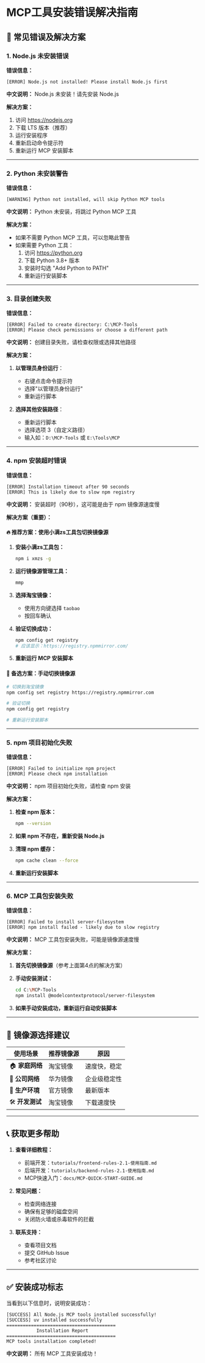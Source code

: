 # MCP工具安装错误解决指南

## 🚨 常见错误及解决方案

### 1. Node.js 未安装错误

**错误信息：**
```
[ERROR] Node.js not installed! Please install Node.js first
```

**中文说明：** Node.js 未安装！请先安装 Node.js

**解决方案：**
1. 访问 https://nodejs.org
2. 下载 LTS 版本（推荐）
3. 运行安装程序
4. 重新启动命令提示符
5. 重新运行 MCP 安装脚本

---

### 2. Python 未安装警告

**错误信息：**
```
[WARNING] Python not installed, will skip Python MCP tools
```

**中文说明：** Python 未安装，将跳过 Python MCP 工具

**解决方案：**
- 如果不需要 Python MCP 工具，可以忽略此警告
- 如果需要 Python 工具：
  1. 访问 https://python.org
  2. 下载 Python 3.8+ 版本
  3. 安装时勾选 "Add Python to PATH"
  4. 重新运行安装脚本

---

### 3. 目录创建失败

**错误信息：**
```
[ERROR] Failed to create directory: C:\MCP-Tools
[ERROR] Please check permissions or choose a different path
```

**中文说明：** 创建目录失败，请检查权限或选择其他路径

**解决方案：**
1. **以管理员身份运行**：
   - 右键点击命令提示符
   - 选择"以管理员身份运行"
   - 重新运行脚本

2. **选择其他安装路径**：
   - 重新运行脚本
   - 选择选项 3（自定义路径）
   - 输入如：`D:\MCP-Tools` 或 `E:\Tools\MCP`

---

### 4. npm 安装超时错误

**错误信息：**
```
[ERROR] Installation timeout after 90 seconds
[ERROR] This is likely due to slow npm registry
```

**中文说明：** 安装超时（90秒），这可能是由于 npm 镜像源速度慢

**解决方案（重要）：**

#### 🔥 推荐方案：使用小满zs工具包切换镜像源

1. **安装小满zs工具包：**
   ```bash
   npm i xmzs -g
   ```

2. **运行镜像源管理工具：**
   ```bash
   mmp
   ```

3. **选择淘宝镜像：**
   - 使用方向键选择 `taobao`
   - 按回车确认

4. **验证切换成功：**
   ```bash
   npm config get registry
   # 应该显示：https://registry.npmmirror.com/
   ```

5. **重新运行 MCP 安装脚本**

#### 🔧 备选方案：手动切换镜像源

```bash
# 切换到淘宝镜像
npm config set registry https://registry.npmmirror.com

# 验证切换
npm config get registry

# 重新运行安装脚本
```

---

### 5. npm 项目初始化失败

**错误信息：**
```
[ERROR] Failed to initialize npm project
[ERROR] Please check npm installation
```

**中文说明：** npm 项目初始化失败，请检查 npm 安装

**解决方案：**
1. **检查 npm 版本：**
   ```bash
   npm --version
   ```

2. **如果 npm 不存在，重新安装 Node.js**

3. **清理 npm 缓存：**
   ```bash
   npm cache clean --force
   ```

4. **重新运行安装脚本**

---

### 6. MCP 工具包安装失败

**错误信息：**
```
[ERROR] Failed to install server-filesystem
[ERROR] npm install failed - likely due to slow registry
```

**中文说明：** MCP 工具包安装失败，可能是镜像源速度慢

**解决方案：**
1. **首先切换镜像源**（参考上面第4点的解决方案）

2. **手动安装测试：**
   ```bash
   cd C:\MCP-Tools
   npm install @modelcontextprotocol/server-filesystem
   ```

3. **如果手动安装成功，重新运行自动安装脚本**

---

## 🎯 镜像源选择建议

| 使用场景 | 推荐镜像源 | 原因 |
|---------|-----------|------|
| 🏠 **家庭网络** | 淘宝镜像 | 速度快，稳定 |
| 🏢 **公司网络** | 华为镜像 | 企业级稳定性 |
| 🚀 **生产环境** | 官方镜像 | 最新版本 |
| 🛠️ **开发测试** | 淘宝镜像 | 下载速度快 |

---

## 📞 获取更多帮助

1. **查看详细教程：**
   - 前端开发：`tutorials/frontend-rules-2.1-使用指南.md`
   - 后端开发：`tutorials/backend-rules-2.1-使用指南.md`
   - MCP快速入门：`docs/MCP-QUICK-START-GUIDE.md`

2. **常见问题：**
   - 检查网络连接
   - 确保有足够的磁盘空间
   - 关闭防火墙或杀毒软件的拦截

3. **联系支持：**
   - 查看项目文档
   - 提交 GitHub Issue
   - 参考社区讨论

---

## ✅ 安装成功标志

当看到以下信息时，说明安装成功：

```
[SUCCESS] All Node.js MCP tools installed successfully!
[SUCCESS] uv installed successfully
========================================
           Installation Report
========================================
MCP tools installation completed!
```

**中文说明：** 所有 MCP 工具安装成功！
